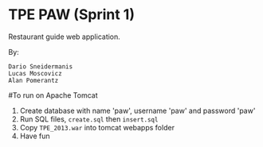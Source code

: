 TPE PAW (Sprint 1)
========

Restaurant guide web application.

By:
```
Dario Sneidermanis
Lucas Moscovicz
Alan Pomerantz
```

#To run on Apache Tomcat

1) Create database with name 'paw', username 'paw' and password 'paw'
2) Run SQL files, `create.sql` then `insert.sql`
3) Copy `TPE_2013.war` into tomcat webapps folder
4) Have fun